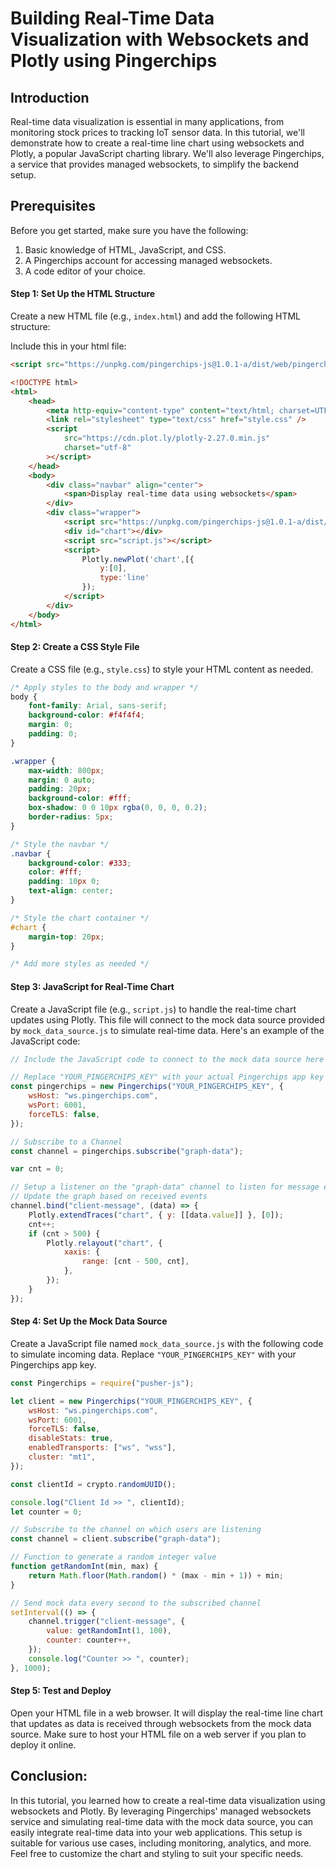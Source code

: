 # Building Real-Time Data Visualization with Websockets and Plotly using Pingerchips

## Introduction

Real-time data visualization is essential in many applications, from monitoring stock prices to tracking IoT sensor data. In this tutorial, we'll demonstrate how to create a real-time line chart using websockets and Plotly, a popular JavaScript charting library. We'll also leverage Pingerchips, a service that provides managed websockets, to simplify the backend setup.

## Prerequisites

Before you get started, make sure you have the following:

1. Basic knowledge of HTML, JavaScript, and CSS.
2. A Pingerchips account for accessing managed websockets.
3. A code editor of your choice.

#### Step 1: Set Up the HTML Structure

Create a new HTML file (e.g., `index.html`) and add the following HTML structure:

Include this in your html file:

```html
<script src="https://unpkg.com/pingerchips-js@1.0.1-a/dist/web/pingerchips.min.js"></script>
```

```html
<!DOCTYPE html>
<html>
    <head>
        <meta http-equiv="content-type" content="text/html; charset=UTF-8" />
        <link rel="stylesheet" type="text/css" href="style.css" />
        <script
            src="https://cdn.plot.ly/plotly-2.27.0.min.js"
            charset="utf-8"
        ></script>
    </head>
    <body>
        <div class="navbar" align="center">
            <span>Display real-time data using websockets</span>
        </div>
        <div class="wrapper">
            <script src="https://unpkg.com/pingerchips-js@1.0.1-a/dist/web/pingerchips.min.js"></script>
            <div id="chart"></div>
            <script src="script.js"></script>
            <script>
                Plotly.newPlot('chart',[{
                    y:[0],
                    type:'line'
                });
            </script>
        </div>
    </body>
</html>
```

#### Step 2: Create a CSS Style File

Create a CSS file (e.g., `style.css`) to style your HTML content as needed.

```css
/* Apply styles to the body and wrapper */
body {
    font-family: Arial, sans-serif;
    background-color: #f4f4f4;
    margin: 0;
    padding: 0;
}

.wrapper {
    max-width: 800px;
    margin: 0 auto;
    padding: 20px;
    background-color: #fff;
    box-shadow: 0 0 10px rgba(0, 0, 0, 0.2);
    border-radius: 5px;
}

/* Style the navbar */
.navbar {
    background-color: #333;
    color: #fff;
    padding: 10px 0;
    text-align: center;
}

/* Style the chart container */
#chart {
    margin-top: 20px;
}

/* Add more styles as needed */
```

#### Step 3: JavaScript for Real-Time Chart

Create a JavaScript file (e.g., `script.js`) to handle the real-time chart updates using Plotly. This file will connect to the mock data source provided by `mock_data_source.js` to simulate real-time data. Here's an example of the JavaScript code:

```javascript
// Include the JavaScript code to connect to the mock data source here

// Replace "YOUR_PINGERCHIPS_KEY" with your actual Pingerchips app key
const pingerchips = new Pingerchips("YOUR_PINGERCHIPS_KEY", {
    wsHost: "ws.pingerchips.com",
    wsPort: 6001,
    forceTLS: false,
});

// Subscribe to a Channel
const channel = pingerchips.subscribe("graph-data");

var cnt = 0;

// Setup a listener on the "graph-data" channel to listen for message events named "client-message"
// Update the graph based on received events
channel.bind("client-message", (data) => {
    Plotly.extendTraces("chart", { y: [[data.value]] }, [0]);
    cnt++;
    if (cnt > 500) {
        Plotly.relayout("chart", {
            xaxis: {
                range: [cnt - 500, cnt],
            },
        });
    }
});
```

#### Step 4: Set Up the Mock Data Source

Create a JavaScript file named `mock_data_source.js` with the following code to simulate incoming data. Replace `"YOUR_PINGERCHIPS_KEY"` with your Pingerchips app key.

```javascript
const Pingerchips = require("pusher-js");

let client = new Pingerchips("YOUR_PINGERCHIPS_KEY", {
    wsHost: "ws.pingerchips.com",
    wsPort: 6001,
    forceTLS: false,
    disableStats: true,
    enabledTransports: ["ws", "wss"],
    cluster: "mt1",
});

const clientId = crypto.randomUUID();

console.log("Client Id >> ", clientId);
let counter = 0;

// Subscribe to the channel on which users are listening
const channel = client.subscribe("graph-data");

// Function to generate a random integer value
function getRandomInt(min, max) {
    return Math.floor(Math.random() * (max - min + 1)) + min;
}

// Send mock data every second to the subscribed channel
setInterval(() => {
    channel.trigger("client-message", {
        value: getRandomInt(1, 100),
        counter: counter++,
    });
    console.log("Counter >> ", counter);
}, 1000);
```

#### Step 5: Test and Deploy

Open your HTML file in a web browser. It will display the real-time line chart that updates as data is received through websockets from the mock data source. Make sure to host your HTML file on a web server if you plan to deploy it online.

## Conclusion:

In this tutorial, you learned how to create a real-time data visualization using websockets and Plotly. By leveraging Pingerchips' managed websockets service and simulating real-time data with the mock data source, you can easily integrate real-time data into your web applications. This setup is suitable for various use cases, including monitoring, analytics, and more. Feel free to customize the chart and styling to suit your specific needs.
